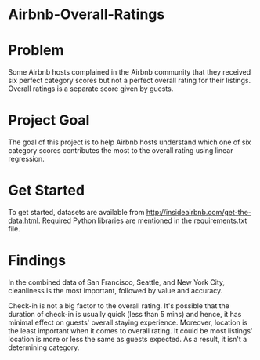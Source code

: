 # Airbnb-Overall-Ratings

# Problem
Some Airbnb hosts complained in the Airbnb community that they received six perfect category scores but not a perfect overall rating for their listings. Overall ratings is a separate score given by guests.

# Project Goal
The goal of this project is to help Airbnb hosts understand which one of six category scores contributes the most to the overall rating using linear regression. 

# Get Started
To get started, datasets are available from http://insideairbnb.com/get-the-data.html. Required Python libraries are mentioned in the requirements.txt file.

# Findings
In the combined data of San Francisco, Seattle, and New York City, cleanliness is the most important, followed by value and accuracy.

Check-in is not a big factor to the overall rating. It's possible that the duration of check-in is usually quick (less than 5 mins) and hence, it has minimal effect on guests' overall staying experience. Moreover, location is the least important when it comes to overall rating. It could be most listings' location is more or less the same as guests expected. As a result, it isn't a determining category.
